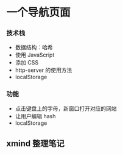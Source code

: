 # 一个导航页面

### 技术栈
- 数据结构：哈希
- 使用 JavaScript
- 添加 CSS
- http-server 的使用方法
- localStorage

### 功能
- 点击键盘上的字母，新窗口打开对应的网站
- 让用户编辑 hash
- localStorage

## xmind 整理笔记
